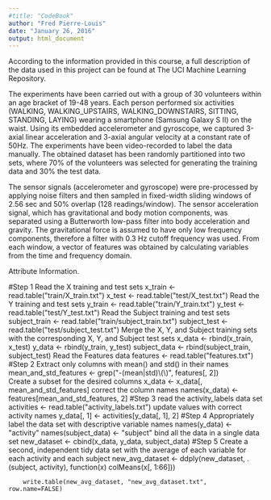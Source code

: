 ```yaml
---
#title: "CodeBook"
author: "Fred Pierre-Louis"
date: "January 26, 2016"
output: html_document
---
```

According to the information provided in this course, a full description of the data used in this project can be found at The UCI Machine Learning Repository.


The experiments have been carried out with a group of 30 volunteers within an age bracket of 19-48 years. Each person performed six activities (WALKING, WALKING_UPSTAIRS, WALKING_DOWNSTAIRS, SITTING, STANDING, LAYING) wearing a smartphone (Samsung Galaxy S II) on the waist. Using its embedded accelerometer and gyroscope, we captured 3-axial linear acceleration and 3-axial angular velocity at a constant rate of 50Hz. The experiments have been video-recorded to label the data manually. The obtained dataset has been randomly partitioned into two sets, where 70% of the volunteers was selected for generating the training data and 30% the test data.

The sensor signals (accelerometer and gyroscope) were pre-processed by applying noise filters and then sampled in fixed-width sliding windows of 2.56 sec and 50% overlap (128 readings/window). The sensor acceleration signal, which has gravitational and body motion components, was separated using a Butterworth low-pass filter into body acceleration and gravity. The gravitational force is assumed to have only low frequency components, therefore a filter with 0.3 Hz cutoff frequency was used. From each window, a vector of features was obtained by calculating variables from the time and frequency domain.

Attribute Information.


#Step 1
Read the X training and test sets
        x_train <- read.table("train/X_train.txt")
        x_test <- read.table("test/X_test.txt")
Read the Y training and test sets
        y_train <- read.table("train/Y_train.txt")
        y_test <- read.table("test/Y_test.txt")
Read the Subject training and test sets
        subject_train <- read.table("train/subject_train.txt")
        subject_test <- read.table("test/subject_test.txt")
Merge the X, Y, and Subject training sets with the corresponding X, Y, and Subject test sets
        x_data <- rbind(x_train, x_test)
        y_data <- rbind(y_train, y_test)
        subject_data <- rbind(subject_train, subject_test)
Read the Features data
        features <- read.table("features.txt")
#Step 2
Extract only columns with mean() and std() in their names
        mean_and_std_features <- grep("-(mean|std)\\(\\)", features[, 2])        
Create a subset for the desired columns
        x_data <- x_data[, mean_and_std_features]
correct the column names
        names(x_data) <- features[mean_and_std_features, 2] 
#Step 3
read the activity_labels data set
        activities <- read.table("activity_labels.txt")
update values with correct activity names
        y_data[, 1] <- activities[y_data[, 1], 2]
#Step 4
Appropriately label the data set with descriptive variable names
        names(y_data) <- "activity"
        names(subject_data) <- "subject"
bind all the data in a single data set
        new_dataset <- cbind(x_data, y_data, subject_data)
#Step 5
Create a second, independent tidy data set with the average of each variable for each activity
and each subject
        new_avg_dataset <- ddply(new_dataset, .(subject, activity), function(x) colMeans(x[, 1:66]))

        write.table(new_avg_dataset, "new_avg_dataset.txt", row.name=FALSE)